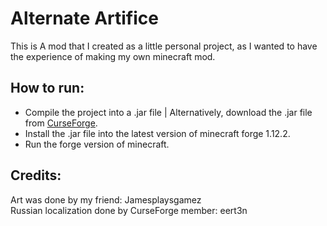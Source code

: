 # Alternate Artifice
This is A mod that I created as a little personal project, as I wanted to have the experience of making my own minecraft mod.  
## How to run:
- Compile the project into a .jar file | Alternatively, download the .jar file from [CurseForge](https://www.curseforge.com/minecraft/mc-mods/alternate-artifice).
- Install the .jar file into the latest version of minecraft forge 1.12.2.
- Run the forge version of minecraft.    

## Credits:
Art was done by my friend: Jamesplaysgamez  
Russian localization done by CurseForge member: eert3n

